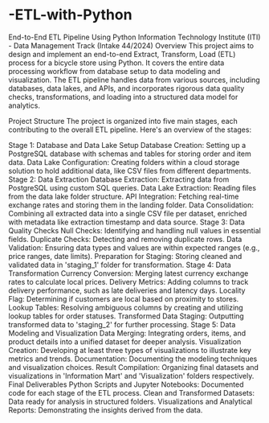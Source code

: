 # -ETL-with-Python
End-to-End ETL Pipeline Using Python
Information Technology Institute (ITI) - Data Management Track (Intake 44/2024)
Overview
This project aims to design and implement an end-to-end Extract, Transform, Load (ETL) process for a bicycle store using Python. It covers the entire data processing workflow from database setup to data modeling and visualization. The ETL pipeline handles data from various sources, including databases, data lakes, and APIs, and incorporates rigorous data quality checks, transformations, and loading into a structured data model for analytics.

Project Structure
The project is organized into five main stages, each contributing to the overall ETL pipeline. Here's an overview of the stages:

Stage 1: Database and Data Lake Setup
Database Creation: Setting up a PostgreSQL database with schemas and tables for storing order and item data.
Data Lake Configuration: Creating folders within a cloud storage solution to hold additional data, like CSV files from different departments.
Stage 2: Data Extraction
Database Extraction: Extracting data from PostgreSQL using custom SQL queries.
Data Lake Extraction: Reading files from the data lake folder structure.
API Integration: Fetching real-time exchange rates and storing them in the landing folder.
Data Consolidation: Combining all extracted data into a single CSV file per dataset, enriched with metadata like extraction timestamp and data source.
Stage 3: Data Quality Checks
Null Checks: Identifying and handling null values in essential fields.
Duplicate Checks: Detecting and removing duplicate rows.
Data Validation: Ensuring data types and values are within expected ranges (e.g., price ranges, date limits).
Preparation for Staging: Storing cleaned and validated data in 'staging_1' folder for transformation.
Stage 4: Data Transformation
Currency Conversion: Merging latest currency exchange rates to calculate local prices.
Delivery Metrics: Adding columns to track delivery performance, such as late deliveries and latency days.
Locality Flag: Determining if customers are local based on proximity to stores.
Lookup Tables: Resolving ambiguous columns by creating and utilizing lookup tables for order statuses.
Transformed Data Staging: Outputting transformed data to 'staging_2' for further processing.
Stage 5: Data Modeling and Visualization
Data Merging: Integrating orders, items, and product details into a unified dataset for deeper analysis.
Visualization Creation: Developing at least three types of visualizations to illustrate key metrics and trends.
Documentation: Documenting the modeling techniques and visualization choices.
Result Compilation: Organizing final datasets and visualizations in 'Information Mart' and 'Visualization' folders respectively.
Final Deliverables
Python Scripts and Jupyter Notebooks: Documented code for each stage of the ETL process.
Clean and Transformed Datasets: Data ready for analysis in structured folders.
Visualizations and Analytical Reports: Demonstrating the insights derived from the data.
